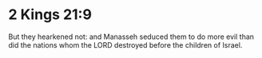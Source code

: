 # 2 Kings 21:9

But they hearkened not: and Manasseh seduced them to do more evil than did the nations whom the LORD destroyed before the children of Israel.